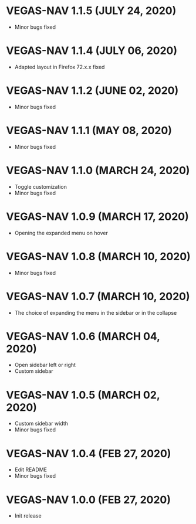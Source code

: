 # VEGAS-NAV 1.1.5 (JULY 24, 2020)
* Minor bugs fixed

# VEGAS-NAV 1.1.4 (JULY 06, 2020)
* Adapted layout in Firefox 72.x.x fixed

# VEGAS-NAV 1.1.2 (JUNE 02, 2020)
* Minor bugs fixed 

# VEGAS-NAV 1.1.1 (MAY 08, 2020)
* Minor bugs fixed 

# VEGAS-NAV 1.1.0 (MARCH 24, 2020)
* Toggle customization 
* Minor bugs fixed 

# VEGAS-NAV 1.0.9 (MARCH 17, 2020)
* Opening the expanded menu on hover 

# VEGAS-NAV 1.0.8 (MARCH 10, 2020)
* Minor bugs fixed 

# VEGAS-NAV 1.0.7 (MARCH 10, 2020)
* The choice of expanding the menu in the sidebar or in the collapse

# VEGAS-NAV 1.0.6 (MARCH 04, 2020)
* Open sidebar left or right
* Custom sidebar 

# VEGAS-NAV 1.0.5 (MARCH 02, 2020)
* Custom sidebar width
* Minor bugs fixed 

# VEGAS-NAV 1.0.4 (FEB 27, 2020)
* Edit README
* Minor bugs fixed 

# VEGAS-NAV 1.0.0 (FEB 27, 2020)
* Init release